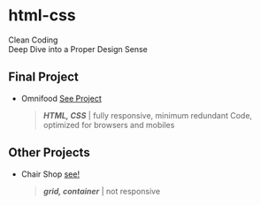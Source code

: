 # html-css
Clean Coding <br>
Deep Dive into a Proper Design Sense <br>

## Final Project
* Omnifood [See Project](https://omnifood-meals-ai.netlify.app/)
  > ***HTML, CSS*** | fully responsive, minimum redundant Code, optimized for browsers and mobiles

## Other Projects
* Chair Shop [see!](https://vocal-eclair-488959.netlify.app/)
  > ***grid, container*** | not responsive
